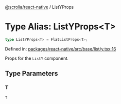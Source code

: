 [@scrolia/react-native](../README.md) / ListYProps

# Type Alias: ListYProps\<T\>

```ts
type ListYProps<T> = FlatListProps<T>;
```

Defined in: [packages/react-native/src/base/list/y.tsx:16](https://github.com/scrolia/react-native/blob/857962ebd68db30fb8868d423777bb744b95b578/packages/react-native/src/base/list/y.tsx#L16)

Props for the `ListY` component.

## Type Parameters

### T

`T`
